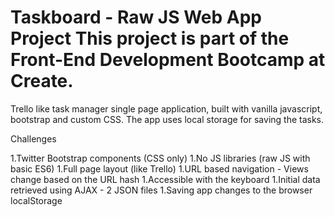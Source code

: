 Taskboard - Raw JS Web App Project
This project is part of the Front-End Development Bootcamp at Create.
=================

Trello like task manager single page application,
built with vanilla javascript, bootstrap and custom CSS.
The app uses local storage for saving the tasks.

Challenges

1.Twitter Bootstrap components (CSS only)
1.No JS libraries (raw JS with basic ES6)
1.Full page layout (like Trello)
1.URL based navigation - Views change based on the URL hash
1.Accessible with the keyboard
1.Initial data retrieved using AJAX - 2 JSON files
1.Saving app changes to the browser localStorage
